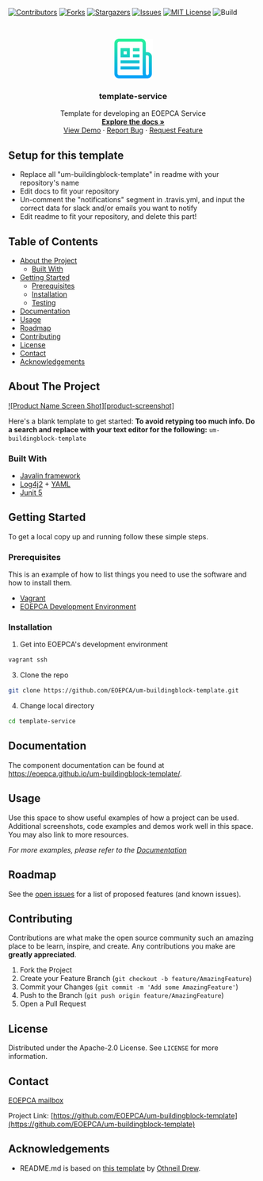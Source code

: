 <!--
***
*** To avoid retyping too much info. Do a search and replace for the following:
*** um-buildingblock-template
-->

<!-- PROJECT SHIELDS -->
<!--
*** See the bottom of this document for the declaration of the reference variables
*** for contributors-url, forks-url, etc. This is an optional, concise syntax you may use.
*** https://www.markdownguide.org/basic-syntax/#reference-style-links
-->

[![Contributors][contributors-shield]][contributors-url]
[![Forks][forks-shield]][forks-url]
[![Stargazers][stars-shield]][stars-url]
[![Issues][issues-shield]][issues-url]
[![MIT License][license-shield]][license-url]
![Build][build-shield]

<!-- PROJECT LOGO -->
<br />
<p align="center">
  <a href="https://github.com/EOEPCA/um-buildingblock-template">
    <img src="images/logo.png" alt="Logo" width="80" height="80">
  </a>

  <h3 align="center">template-service</h3>

  <p align="center">
    Template for developing an EOEPCA Service
    <br />
    <a href="https://github.com/EOEPCA/um-buildingblock-template"><strong>Explore the docs »</strong></a>
    <br />
    <a href="https://github.com/EOEPCA/um-buildingblock-template">View Demo</a>
    ·
    <a href="https://github.com/EOEPCA/um-buildingblock-template/issues">Report Bug</a>
    ·
    <a href="https://github.com/EOEPCA/um-buildingblock-template/issues">Request Feature</a>
  </p>
</p>

## Setup for this template
- Replace all "um-buildingblock-template" in readme with your repository's name
- Edit docs to fit your repository
- Un-comment the "notifications" segment in .travis.yml, and input the correct data for slack and/or emails you want to notify
- Edit readme to fit your repository, and delete this part!

## Table of Contents

- [About the Project](#about-the-project)
  - [Built With](#built-with)
- [Getting Started](#getting-started)
  - [Prerequisites](#prerequisites)
  - [Installation](#installation)
  - [Testing](#testing)
- [Documentation](#documentation)
- [Usage](#usage)
- [Roadmap](#roadmap)
- [Contributing](#contributing)
- [License](#license)
- [Contact](#contact)
- [Acknowledgements](#acknowledgements)

<!-- ABOUT THE PROJECT -->

## About The Project

[![Product Name Screen Shot][product-screenshot]](https://example.com)

Here's a blank template to get started:
**To avoid retyping too much info. Do a search and replace with your text editor for the following:**
`um-buildingblock-template`

### Built With

- [Javalin framework](https://javalin.io/)
- [Log4j2](https://logging.apache.org/log4j/2.x/) + [YAML](https://yaml.org/)
- [Junit 5](https://junit.org/junit5/)

<!-- GETTING STARTED -->

## Getting Started

To get a local copy up and running follow these simple steps.

### Prerequisites

This is an example of how to list things you need to use the software and how to install them.

- [Vagrant](https://www.vagrantup.com/docs/installation/)
- [EOEPCA Development Environment](https://github.com/EOEPCA/dev-env)

### Installation

1. Get into EOEPCA's development environment

```sh
vagrant ssh
```

3. Clone the repo

```sh
git clone https://github.com/EOEPCA/um-buildingblock-template.git
```

4. Change local directory

```sh
cd template-service
```

## Documentation

The component documentation can be found at https://eoepca.github.io/um-buildingblock-template/.

<!-- USAGE EXAMPLES -->

## Usage

Use this space to show useful examples of how a project can be used. Additional screenshots, code examples and demos work well in this space. You may also link to more resources.

_For more examples, please refer to the [Documentation](https://example.com)_

## Roadmap

See the [open issues](https://github.com/EOEPCA/um-buildingblock-template/issues) for a list of proposed features (and known issues).

<!-- CONTRIBUTING -->

## Contributing

Contributions are what make the open source community such an amazing place to be learn, inspire, and create. Any contributions you make are **greatly appreciated**.

1. Fork the Project
2. Create your Feature Branch (`git checkout -b feature/AmazingFeature`)
3. Commit your Changes (`git commit -m 'Add some AmazingFeature'`)
4. Push to the Branch (`git push origin feature/AmazingFeature`)
5. Open a Pull Request

<!-- LICENSE -->

## License

Distributed under the Apache-2.0 License. See `LICENSE` for more information.

## Contact

[EOEPCA mailbox](eoepca.systemteam@telespazio.com)

Project Link: [https://github.com/EOEPCA/um-buildingblock-template](https://github.com/EOEPCA/um-buildingblock-template)

## Acknowledgements

- README.md is based on [this template](https://github.com/othneildrew/Best-README-Template) by [Othneil Drew](https://github.com/othneildrew).


[contributors-shield]: https://img.shields.io/github/contributors/EOEPCA/um-buildingblock-template.svg?style=flat-square
[contributors-url]: https://github.com/EOEPCA/um-buildingblock-template/graphs/contributors
[forks-shield]: https://img.shields.io/github/forks/EOEPCA/um-buildingblock-template.svg?style=flat-square
[forks-url]: https://github.com/EOEPCA/um-buildingblock-template/network/members
[stars-shield]: https://img.shields.io/github/stars/EOEPCA/um-buildingblock-template.svg?style=flat-square
[stars-url]: https://github.com/EOEPCA/um-buildingblock-template/stargazers
[issues-shield]: https://img.shields.io/github/issues/EOEPCA/um-buildingblock-template.svg?style=flat-square
[issues-url]: https://github.com/EOEPCA/um-buildingblock-template/issues
[license-shield]: https://img.shields.io/github/license/EOEPCA/um-buildingblock-template.svg?style=flat-square
[license-url]: https://github.com/EOEPCA/um-buildingblock-template/blob/master/LICENSE
[build-shield]: https://www.travis-ci.com/EOEPCA/um-buildingblock-template.svg?branch=master
